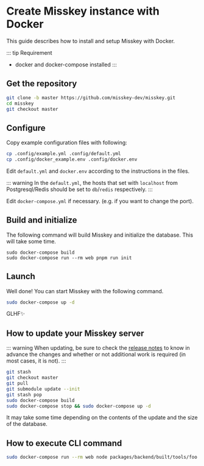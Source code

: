Create Misskey instance with Docker
================================================================

This guide describes how to install and setup Misskey with Docker.

::: tip Requirement
- docker and docker-compose installed
:::

Get the repository
----------------------------------------------------------------
```sh
git clone -b master https://github.com/misskey-dev/misskey.git
cd misskey
git checkout master
```

Configure
----------------------------------------------------------------
Copy example configuration files with following:

```sh
cp .config/example.yml .config/default.yml
cp .config/docker_example.env .config/docker.env
```

Edit `default.yml` and `docker.env` according to the instructions in the files.

::: warning
In the `default.yml`, the hosts that set with `localhost` from Postgresql/Redis should be set to `db`/`redis` respectively.
:::

Edit `docker-compose.yml` if necessary. (e.g. if you want to change the port).

Build and initialize
----------------------------------------------------------------
The following command will build Misskey and initialize the database.
This will take some time.

``` shell
sudo docker-compose build
sudo docker-compose run --rm web pnpm run init
```

Launch
----------------------------------------------------------------
Well done! You can start Misskey with the following command.


```sh
sudo docker-compose up -d
```

GLHF✨

How to update your Misskey server
----------------------------------------------------------------
::: warning
When updating, be sure to check the [release notes](https://github.com/misskey-dev/misskey/blob/master/CHANGELOG.md) to know in advance the changes and whether or not additional work is required (in most cases, it is not).
:::

```sh
git stash
git checkout master
git pull
git submodule update --init
git stash pop
sudo docker-compose build
sudo docker-compose stop && sudo docker-compose up -d
```

It may take some time depending on the contents of the update and the size of the database.

How to execute CLI command
----------------------------------------------------------------
```sh
sudo docker-compose run --rm web node packages/backend/built/tools/foo bar
```
